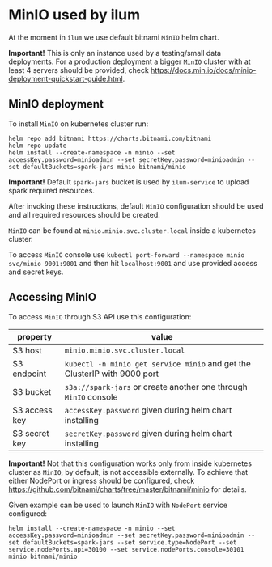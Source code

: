 # MinIO used by ilum

At the moment in `ilum` we use default bitnami `MinIO` helm chart.

**Important!** This is only an instance used by a testing/small data deployments. 
For a production deployment a bigger `MinIO` cluster with at least 4 servers should 
be provided, check https://docs.min.io/docs/minio-deployment-quickstart-guide.html.

## MinIO deployment

To install `MinIO` on kubernetes cluster run:

```shell
helm repo add bitnami https://charts.bitnami.com/bitnami
helm repo update
helm install --create-namespace -n minio --set accessKey.password=minioadmin --set secretKey.password=minioadmin --set defaultBuckets=spark-jars minio bitnami/minio
```

**Important!** Default `spark-jars` bucket is used by `ilum-service` to upload spark 
required resources.

After invoking these instructions, default `MinIO` configuration should be used and all required 
resources should be created.

`MinIO` can be found at `minio.minio.svc.cluster.local` inside a kubernetes cluster. 

To access `MinIO` console use `kubectl port-forward --namespace minio svc/minio 9001:9001` 
and then hit `localhost:9001` and use provided access and secret keys.

## Accessing MinIO

To access `MinIO` through S3 API use this configuration:

| property        | value                                                                       |
|---              |---                                                                          |
| S3 host         | `minio.minio.svc.cluster.local`                                             |
| S3 endpoint     | `kubectl -n minio get service minio` and get the ClusterIP with 9000 port   |
| S3 bucket       | `s3a://spark-jars` or create another one through `MinIO` console            |
| S3 access key   | `accessKey.password` given during helm chart installing                     |
| S3 secret key   | `secretKey.password` given during helm chart installing                     |

**Important!** Not that this configuration works only from inside kubernetes cluster as `MinIO`, 
by default, is not accessible externally. To achieve that either NodePort or ingress should 
be configured, check https://github.com/bitnami/charts/tree/master/bitnami/minio for details.

Given example can be used to launch `MinIO` with `NodePort` service configured:
```shell
helm install --create-namespace -n minio --set accessKey.password=minioadmin --set secretKey.password=minioadmin --set defaultBuckets=spark-jars --set service.type=NodePort --set service.nodePorts.api=30100 --set service.nodePorts.console=30101 minio bitnami/minio
```

